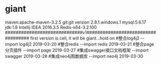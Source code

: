 
# giant
maven:apache-maven-3.2.5
git:git version 2.8.1.windows.1
mysql:5.6.17
jdk:1.8
Intellij IDEA 2016.3.5
Redis-x64-3.2.100
#############################v1###################################
first version is cell, it will be giant...hold on
#整合log4j2
--import log4j2 2019-03-20
#整合redis
--import redis 2019-03-21
#整合page分页插件
--import page 2019-03-27
#集成swagger接口文档框架
--import swagger 2019-03-28
#集成neo4j图数据库
--import neo4j 2019-03-30
